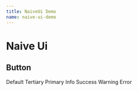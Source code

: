 ```yaml
---
title: NaiveUi Demo
name: naive-ui-demo
---
```


<script setup>
import NaiveProvider from '~/components/NaiveProvider.vue'
</script>

# Naive Ui
## Button

<div class="p-3 bg-white rounded-md flex flex-wrap gap-3" >
  <n-button>Default</n-button>
  <n-button type="tertiary">
    Tertiary
  </n-button>
  <n-button type="primary">
    Primary
  </n-button>
  <n-button type="info">
    Info
  </n-button>
  <n-button type="success">
    Success
  </n-button>
  <n-button type="warning">
    Warning
  </n-button>
  <n-button type="error">
    Error
  </n-button>
</div>
